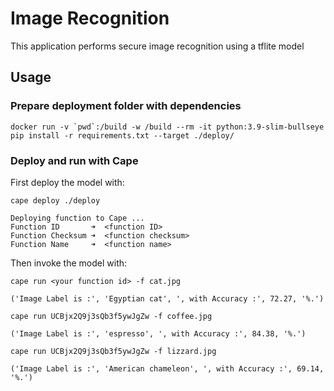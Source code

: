 # Image Recognition

This application performs secure image recognition using a tflite model

## Usage

### Prepare deployment folder with dependencies
```
docker run -v `pwd`:/build -w /build --rm -it python:3.9-slim-bullseye pip install -r requirements.txt --target ./deploy/
```

### Deploy and run with Cape
First deploy the model with:
```
cape deploy ./deploy

Deploying function to Cape ...
Function ID       ➜  <function ID>
Function Checksum ➜  <function checksum>
Function Name     ➜  <function name> 
```

Then invoke the model with:
```
cape run <your function id> -f cat.jpg 

('Image Label is :', 'Egyptian cat', ', with Accuracy :', 72.27, '%.')
```

```
cape run UCBjx2Q9j3sQb3f5ywJgZw -f coffee.jpg

('Image Label is :', 'espresso', ', with Accuracy :', 84.38, '%.')
```

```
cape run UCBjx2Q9j3sQb3f5ywJgZw -f lizzard.jpg

('Image Label is :', 'American chameleon', ', with Accuracy :', 69.14, '%.')
```